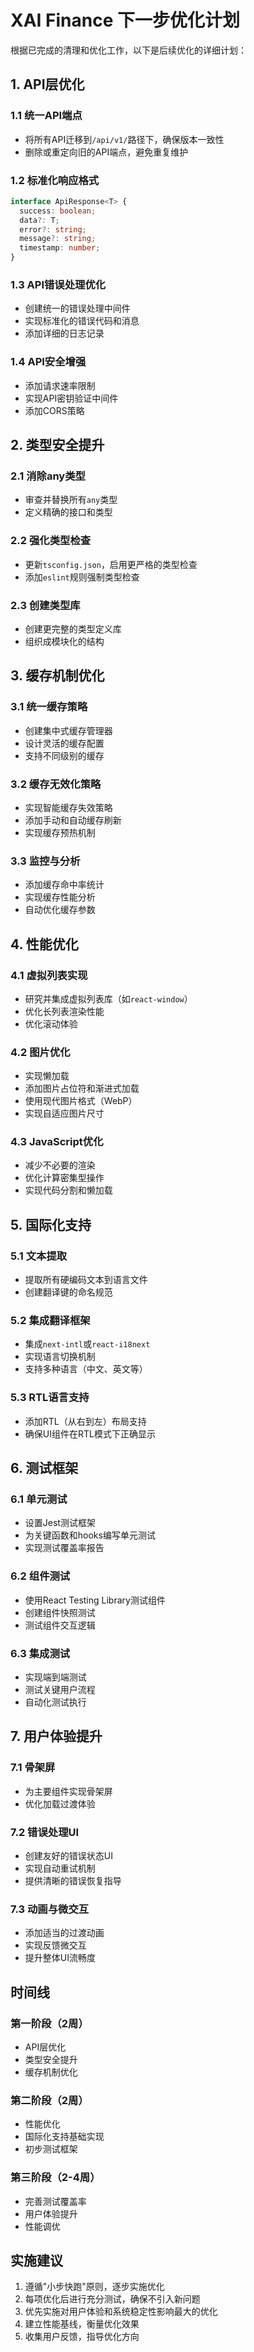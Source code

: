 # XAI Finance 下一步优化计划

根据已完成的清理和优化工作，以下是后续优化的详细计划：

## 1. API层优化

### 1.1 统一API端点
- 将所有API迁移到`/api/v1/`路径下，确保版本一致性
- 删除或重定向旧的API端点，避免重复维护

### 1.2 标准化响应格式
```typescript
interface ApiResponse<T> {
  success: boolean;
  data?: T;
  error?: string;
  message?: string;
  timestamp: number;
}
```

### 1.3 API错误处理优化
- 创建统一的错误处理中间件
- 实现标准化的错误代码和消息
- 添加详细的日志记录

### 1.4 API安全增强
- 添加请求速率限制
- 实现API密钥验证中间件
- 添加CORS策略

## 2. 类型安全提升

### 2.1 消除any类型
- 审查并替换所有`any`类型
- 定义精确的接口和类型

### 2.2 强化类型检查
- 更新`tsconfig.json`，启用更严格的类型检查
- 添加`eslint`规则强制类型检查

### 2.3 创建类型库
- 创建更完整的类型定义库
- 组织成模块化的结构

## 3. 缓存机制优化

### 3.1 统一缓存策略
- 创建集中式缓存管理器
- 设计灵活的缓存配置
- 支持不同级别的缓存

### 3.2 缓存无效化策略
- 实现智能缓存失效策略
- 添加手动和自动缓存刷新
- 实现缓存预热机制

### 3.3 监控与分析
- 添加缓存命中率统计
- 实现缓存性能分析
- 自动优化缓存参数

## 4. 性能优化

### 4.1 虚拟列表实现
- 研究并集成虚拟列表库（如`react-window`）
- 优化长列表渲染性能
- 优化滚动体验

### 4.2 图片优化
- 实现懒加载
- 添加图片占位符和渐进式加载
- 使用现代图片格式（WebP）
- 实现自适应图片尺寸

### 4.3 JavaScript优化
- 减少不必要的渲染
- 优化计算密集型操作
- 实现代码分割和懒加载

## 5. 国际化支持

### 5.1 文本提取
- 提取所有硬编码文本到语言文件
- 创建翻译键的命名规范

### 5.2 集成翻译框架
- 集成`next-intl`或`react-i18next`
- 实现语言切换机制
- 支持多种语言（中文、英文等）

### 5.3 RTL语言支持
- 添加RTL（从右到左）布局支持
- 确保UI组件在RTL模式下正确显示

## 6. 测试框架

### 6.1 单元测试
- 设置Jest测试框架
- 为关键函数和hooks编写单元测试
- 实现测试覆盖率报告

### 6.2 组件测试
- 使用React Testing Library测试组件
- 创建组件快照测试
- 测试组件交互逻辑

### 6.3 集成测试
- 实现端到端测试
- 测试关键用户流程
- 自动化测试执行

## 7. 用户体验提升

### 7.1 骨架屏
- 为主要组件实现骨架屏
- 优化加载过渡体验

### 7.2 错误处理UI
- 创建友好的错误状态UI
- 实现自动重试机制
- 提供清晰的错误恢复指导

### 7.3 动画与微交互
- 添加适当的过渡动画
- 实现反馈微交互
- 提升整体UI流畅度

## 时间线

### 第一阶段（2周）
- API层优化
- 类型安全提升
- 缓存机制优化

### 第二阶段（2周）
- 性能优化
- 国际化支持基础实现
- 初步测试框架

### 第三阶段（2-4周）
- 完善测试覆盖率
- 用户体验提升
- 性能调优

## 实施建议

1. 遵循"小步快跑"原则，逐步实施优化
2. 每项优化后进行充分测试，确保不引入新问题
3. 优先实施对用户体验和系统稳定性影响最大的优化
4. 建立性能基线，衡量优化效果
5. 收集用户反馈，指导优化方向 